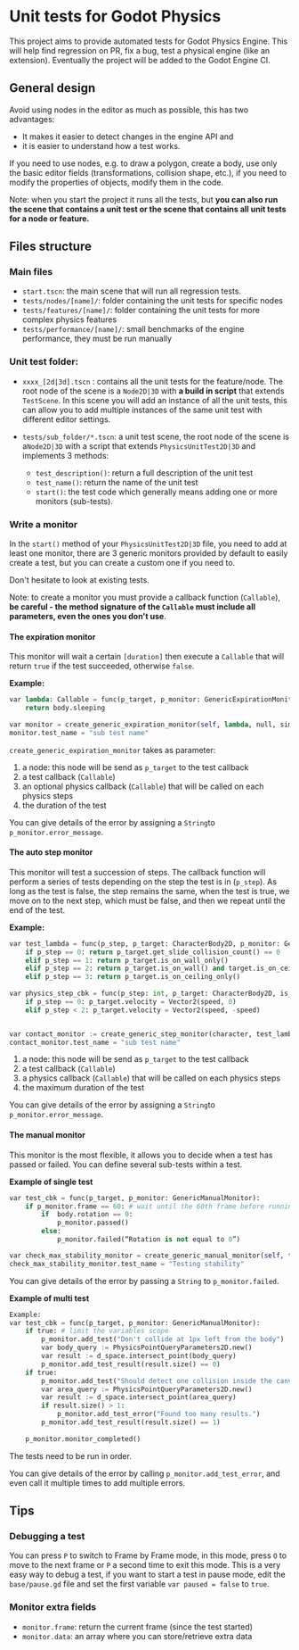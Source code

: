 # Unit tests for Godot Physics

This project aims to provide automated tests for Godot Physics Engine. This will help find regression on PR, fix a bug, test a physical engine (like an extension). Eventually the project will be added to the Godot Engine CI.

## General design

Avoid using nodes in the editor as much as possible, this has two advantages:

- It makes it easier to detect changes in the engine API and
- it is easier to understand how a test works.

If you need to use nodes, e.g. to draw a polygon, create a body, use only the basic editor fields (transformations, collision shape, etc.), if you need to modify the properties of objects, modify them in the code.

Note: when you start the project it runs all the tests, but **you can also run the scene that contains a unit test or the scene that contains all unit tests for a node or feature.**

## Files structure

### Main files

- `start.tscn`: the main scene that will run all regression tests.
- `tests/nodes/[name]/`: folder containing the unit tests for specific nodes
- `tests/features/[name]/`: folder containing the unit tests for more complex physics features
- `tests/performance/[name]/`: small benchmarks of the engine performance, they must be run manually

### Unit test folder:

- `xxxx_[2d|3d].tscn` : contains all the unit tests for the feature/node. The root node of the scene is a `Node2D|3D`  with **a build in script** that extends `TestScene`. In this scene you will add an instance of all the unit tests, this can allow you to add multiple instances of the same unit test with different editor settings.
- `tests/sub_folder/*.tscn`: a unit test scene, the root node of the scene is a`Node2D|3D` with a script that extends `PhysicsUnitTest2D|3D` and implements 3 methods:

  - `test_description()`: return a full description of the unit test
  - `test_name()`: return the name of the unit test
  - `start()`: the test code which generally means adding one or more monitors (sub-tests).
  
### Write a monitor

In the `start()` method of your `PhysicsUnitTest2D|3D` file, you need to add at least one monitor, there are 3 generic monitors provided by default to easily create a test, but you can create a custom one if you need to.

Don't hesitate to look at existing tests.

Note: to create a monitor you must provide a callback function (`Callable`), **be careful - the method signature of the `Callable` must include all parameters, even the ones you don't use**.

#### The expiration monitor

This monitor will wait a certain `[duration]` then execute a `Callable` that will return `true` if the test succeeded, otherwise `false`.

**Example:**

```python
var lambda: Callable = func(p_target, p_monitor: GenericExpirationMonitor):
    return body.sleeping
 
var monitor = create_generic_expiration_monitor(self, lambda, null, simulation_duration)
monitor.test_name = "sub test name"
```

`create_generic_expiration_monitor` takes as parameter:

1. a node: this node will be send as `p_target` to the test callback
2. a test callback (`Callable`)
3. an optional physics callback (`Callable`) that will be called on each physics steps
4. the duration of the test

You can give details of the error by assigning a `String`to `p_monitor.error_message`.

#### The auto step monitor

This monitor will test a succession of steps. The callback function will perform a series of tests depending on the step the test is in (`p_step`). As long as the test is false, the step remains the same, when the test is true, we move on to the next step, which must be false, and then we repeat until the end of the test.

**Example:**

```python
var test_lambda = func(p_step, p_target: CharacterBody2D, p_monitor: GenericStepMonitor):
	if p_step == 0: return p_target.get_slide_collision_count() == 0
    elif p_step == 1: return p_target.is_on_wall_only()
    elif p_step == 2: return p_target.is_on_wall() and target.is_on_ceiling()
    elif p_step == 3: return p_target.is_on_ceiling_only()
    
var physics_step_cbk = func(p_step: int, p_target: CharacterBody2D, is_transition: bool, p_monitor: GenericStepMonitor):
	if p_step == 0: p_target.velocity = Vector2(speed, 0) 
	elif p_step < 2: p_target.velocity = Vector2(speed, -speed)


var contact_monitor := create_generic_step_monitor(character, test_lambda, physics_step_cbk, simulation_duration)
contact_monitor.test_name = "sub test name"
```

1. a node: this node will be send as `p_target` to the test callback
2. a test callback (`Callable`)
3. a physics callback (`Callable`) that will be called on each physics steps
4. the maximum duration of the test

You can give details of the error by assigning a `String`to `p_monitor.error_message`.

#### The manual monitor

This monitor is the most flexible, it allows you to decide when a test has passed or failed. You can define several sub-tests within a test.

**Example of single test**

```python
var test_cbk = func(p_target, p_monitor: GenericManualMonitor):
	if p_monitor.frame == 60: # wait until the 60th frame before running the test.
    	if  body.rotation == 0:
        	p_monitor.passed()
   		else:
        	p_monitor.failed(“Rotation is not equal to 0”)

var check_max_stability_monitor = create_generic_manual_monitor(self, test_cbk, simulation_duration)
check_max_stability_monitor.test_name = "Testing stability"
```

You can give details of the error by passing a `String` to `p_monitor.failed`.

**Example of multi test**

```python
Example:
var test_cbk = func(p_target, p_monitor: GenericManualMonitor):
	if true: # limit the variables scope
    	p_monitor.add_test("Don't collide at 1px left from the body")
        var body_query := PhysicsPointQueryParameters2D.new()
        var result := d_space.intersect_point(body_query)
        p_monitor.add_test_result(result.size() == 0)
    if true:
        p_monitor.add_test("Should detect one collision inside the canvas")
        var area_query := PhysicsPointQueryParameters2D.new()
        var result := d_space.intersect_point(area_query)
        if result.size() > 1:
        	p_monitor.add_test_error("Found too many results.")
        p_monitor.add_test_result(result.size() == 1)
        
    p_monitor.monitor_completed()
```

The tests need to be run in order.

You can give details of the error by calling `p_monitor.add_test_error`, and even call it multiple times to add multiple errors.

## Tips

### Debugging a test

You can press `P` to switch to Frame by Frame mode, in this mode, press `O` to move to the next frame or `P` a second time to exit this mode. This is a very easy way to debug a test, if you want to start a test in pause mode, edit the `base/pause.gd` file and set the first variable `var paused = false` to `true`. 

### Monitor extra fields

  - `monitor.frame`: return the current frame (since the test started)
  - `monitor.data`: an array where you can store/retrieve extra data
